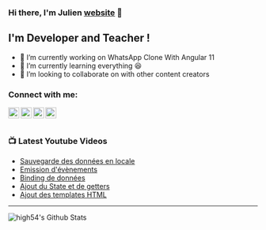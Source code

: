 ### Hi there, I'm Julien [website] 👋

## I'm Developer and Teacher !
- 🔭 I’m currently working on WhatsApp Clone With Angular 11
- 🌱 I’m currently learning everything 😆
- 👯 I’m looking to collaborate on with other content creators

### Connect with me:

[<img align="left" alt="" width="22px" src="https://raw.githubusercontent/iconic/open-iconic/master/svg/globe.svg" /> ][website] 
[<img align="left" alt="Julien Bertacco" width="22px" src="https://cdn.jsdelivr.net/npm/simple-icons@v3/icons/youtube.svg" /> ][youtube] 
[<img align="left" alt="Bertacco Julien" width="22px" src="https://cdn.jsdelivr.net/npm/simple-icons@v3/icons/twitter.svg" /> ][twitter] 
[<img align="left" alt="Julien Bertacco" width="22px" src="https://cdn.jsdelivr.net/npm/simple-icons@v3/icons/linkedin.svg" /> ][linkedin]


<br />
<br />

### 📺 Latest Youtube Videos
<!-- YOUTUBE:START -->
- [Sauvegarde des données en locale](https://www.youtube.com/watch?v=lYhCmDipKoo)
- [Emission d'évènements](https://www.youtube.com/watch?v=uYauzvbHGXI)
- [Binding de données](https://www.youtube.com/watch?v=sn2CzJqR3mo)
- [Ajout du State et de getters](https://www.youtube.com/watch?v=wlF3JMVhlS0)
- [Ajout des templates HTML](https://www.youtube.com/watch?v=QPnU38PVliA)
<!-- YOUTUBE:END -->

---
<img align="left" alt="high54's Github Stats" src="https://github-readme-stats.vercel.app/api?username=high54&show_icons=true&hide_border=true" />


<!--
**high54/high54** is a ✨ _special_ ✨ repository because its `README.md` (this file) appears on your GitHub profile.

Here are some ideas to get you started:

- 🔭 I’m currently working on ...
- 🌱 I’m currently learning ...
- 👯 I’m looking to collaborate on ...
- 🤔 I’m looking for help with ...
- 💬 Ask me about ...
- 📫 How to reach me: ...
- 😄 Pronouns: ...
- ⚡ Fun fact: ...
-->


[website]: https://julienbertacco.netlify.app/
[youtube]: https://www.youtube.com/channel/UC2B7tKqUDaNz5VRofZNjILQ
[twitter]: https://twitter.com/BertaccoJulien
[linkedin]:https://www.linkedin.com/in/julien-bertacco/